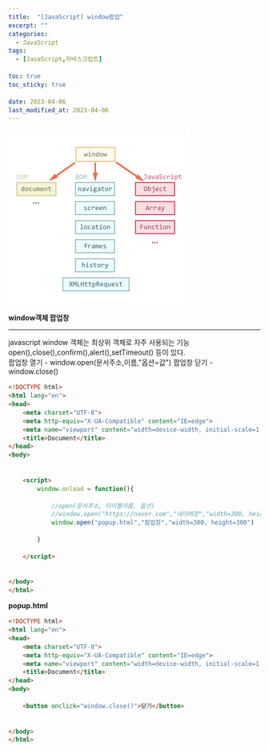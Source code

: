 ```yaml
---
title:  "[JavaScript] window팝업"
excerpt: ""
categories:
  - JavaScript
tags:
  - [JavaScript,자바스크립트]

toc: true
toc_sticky: true
 
date: 2023-04-06
last_modified_at: 2023-04-06
---
```


![](/assets/img/dom.png) 

__window객체 팝업창__  

***  

javascript window 객체는 최상위 객체로 자주 사용되는 기능 open(),close(),confirm(),alert(),setTimeout() 등이 있다.  
팝업창 열기 - window.open(문서주소,이름,"옵션=값")
팝업창 닫기 - window.close()

```html
<!DOCTYPE html>
<html lang="en">
<head>
    <meta charset="UTF-8">
    <meta http-equiv="X-UA-Compatible" content="IE=edge">
    <meta name="viewport" content="width=device-width, initial-scale=1.0">
    <title>Document</title>
</head>
<body>
    

    <script>
        window.onload = function(){
            
            //open(문서주소, 타이틀이름, 옵션)
            //window.open("https://naver.com","네이버창","width=300, height=300, left=100, top=100");
            window.open("popup.html","팝업창","width=300, height=300") 

        }

    </script>


</body>
</html>
```

__popup.html__
```html
<!DOCTYPE html>
<html lang="en">
<head>
    <meta charset="UTF-8">
    <meta http-equiv="X-UA-Compatible" content="IE=edge">
    <meta name="viewport" content="width=device-width, initial-scale=1.0">
    <title>Document</title>
</head>
<body>

    <button onclick="window.close()">닫기</button>


</body>
</html>
```